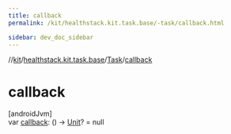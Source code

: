 ```yaml
---
title: callback
permalink: /kit/healthstack.kit.task.base/-task/callback.html

sidebar: dev_doc_sidebar
---
```

//[kit](../../../kit.html)/[healthstack.kit.task.base](../index.html)/[Task](index.html)/[callback](callback.html)



# callback



[androidJvm]\
var [callback](callback.html): () -&gt; [Unit](https://kotlinlang.org/api/latest/jvm/stdlib/kotlin/-unit/index.html)? = null




